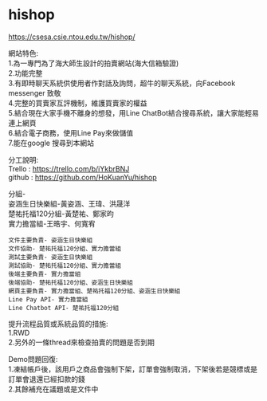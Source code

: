 # hishop

https://csesa.csie.ntou.edu.tw/hishop/ <br>

網站特色: <br>
  1.為一專門為了海大師生設計的拍賣網站(海大信箱驗證) <br>
  2.功能完整 <br>
  3.有即時聊天系統供使用者作對話及詢問，超牛的聊天系統，向Facebook messenger 致敬 <br>
  4.完整的買賣家互評機制，維護買賣家的權益 <br>
  5.結合現在大家手機不離身的想發，用Line ChatBot結合搜尋系統，讓大家能輕易連上網頁 <br>
  6.結合電子商務，使用Line Pay來做儲值 <br>
  7.能在google 搜尋到本網站 <br>

分工說明: <br>
  Trello : https://trello.com/b/iYkbrBNJ <br>
  github : https://github.com/HoKuanYu/hishop <br>
  
  分組- <br>
    姿涵生日快樂組-黃姿涵、王瑋、洪晟洋 <br>
    楚祐托福120分組-黃楚祐、鄭家昀 <br>
    實力擔當組-王晧宇、何寬宥 <br>

    文件主要負責- 姿涵生日快樂組
    文件協助- 楚祐托福120分組、實力擔當組
    測試主要負責- 姿涵生日快樂組
    測試協助- 楚祐托福120分組、實力擔當組
    後端主要負責- 實力擔當組
    後端協助- 楚祐托福120分組、姿涵生日快樂組
    網頁主要負責- 實力擔當組、楚祐托福120分組、姿涵生日快樂組
    Line Pay API- 實力擔當組
    Line Chatbot API- 楚祐托福120分組
    
提升流程品質或系統品質的措施: <br>
  1.RWD <br>
  2.另外的一條thread來檢查拍賣的問題是否到期 <br>
  
Demo問題回復: <br>
  1.凍結帳戶後，該用戶之商品會強制下架，訂單會強制取消，下架後若是競標或是訂單會退還已經扣款的錢 <br>
  2.其餘補充在議題或是文件中 <br>
  
  

   
